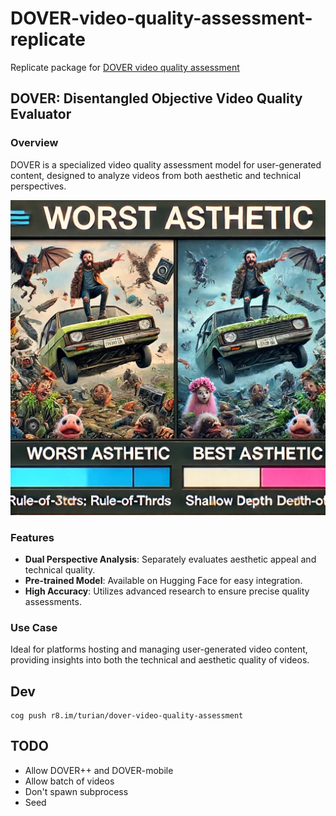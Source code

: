 # DOVER-video-quality-assessment-replicate

Replicate package for [DOVER video quality assessment](https://github.com/VQAssessment/DOVER)

## DOVER: Disentangled Objective Video Quality Evaluator

### Overview

DOVER is a specialized video quality assessment model for user-generated
content, designed to analyze videos from both aesthetic and technical
perspectives.

![Fig](DOVER-DALLE.jpg)

### Features
- **Dual Perspective Analysis**: Separately evaluates aesthetic appeal and technical quality.
- **Pre-trained Model**: Available on Hugging Face for easy integration.
- **High Accuracy**: Utilizes advanced research to ensure precise quality assessments.

### Use Case

Ideal for platforms hosting and managing user-generated video
content, providing insights into both the technical and aesthetic
quality of videos.

## Dev

```
cog push r8.im/turian/dover-video-quality-assessment
```

## TODO
* Allow DOVER++ and DOVER-mobile
* Allow batch of videos
* Don't spawn subprocess
* Seed
